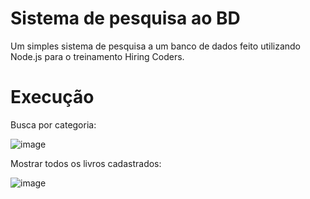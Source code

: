 # Sistema de pesquisa ao BD
Um simples sistema de pesquisa a um banco de dados feito utilizando Node.js para o treinamento Hiring Coders.

# Execução
Busca por categoria:

![image](https://user-images.githubusercontent.com/55641441/125149260-4b0f0780-e10e-11eb-968a-ab1cfc4bdaa9.png)

Mostrar todos os livros cadastrados:

![image](https://user-images.githubusercontent.com/55641441/125149265-57936000-e10e-11eb-86d9-62787c7a122e.png)
